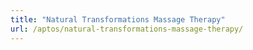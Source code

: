```yaml
---
title: "Natural Transformations Massage Therapy"
url: /aptos/natural-transformations-massage-therapy/
---
```


